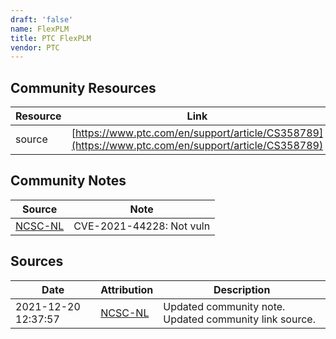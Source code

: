 ```yaml
---
draft: 'false'
name: FlexPLM
title: PTC FlexPLM
vendor: PTC
---
```



## Community Resources
| Resource | Link |
| --- | --- |
| source | [https://www.ptc.com/en/support/article/CS358789](https://www.ptc.com/en/support/article/CS358789) |

## Community Notes
| Source | Note |
| --- | --- |
| [NCSC-NL](https://github.com/NCSC-NL/log4shell/blob/main/software/README.md) | CVE-2021-44228: Not vuln </ul> |

## Sources
| Date | Attribution | Description |
| --- | --- | --- |
| 2021-12-20 12:37:57 | [NCSC-NL](https://github.com/NCSC-NL/log4shell/blob/main/software/README.md) | Updated community note. Updated community link source.  |
